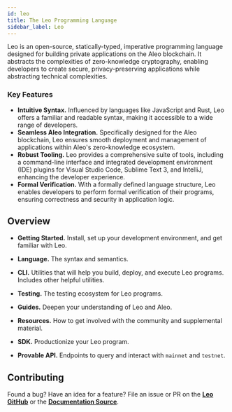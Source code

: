 ```yaml
---
id: leo
title: The Leo Programming Language
sidebar_label: Leo
---
```

[general tags]: # (overview, leo)

Leo is an open-source, statically-typed, imperative programming language designed for building private applications on the Aleo blockchain. 
It abstracts the complexities of zero-knowledge cryptography, enabling developers to create secure, privacy-preserving applications while abstracting technical complexities.

### Key Features 
- **Intuitive Syntax.** Influenced by languages like JavaScript and Rust, Leo offers a familiar and readable syntax, making it accessible to a wide range of developers.
- **Seamless Aleo Integration.** Specifically designed for the Aleo blockchain, Leo ensures smooth deployment and management of applications within Aleo's zero-knowledge ecosystem.
- **Robust Tooling.** Leo provides a comprehensive suite of tools, including a command-line interface and integrated development environment (IDE) plugins for Visual Studio Code, Sublime Text 3, and IntelliJ, enhancing the developer experience.
- **Formal Verification.** With a formally defined language structure, Leo enables developers to perform formal verification of their programs, ensuring correctness and security in application logic.


## Overview

- **Getting Started.** Install, set up your development environment, and get familiar with Leo.

- **Language.** The syntax and semantics.

- **CLI.** Utilities that will help you build, deploy, and execute Leo programs. Includes other helpful utilities.

- **Testing.** The testing ecosystem for Leo programs.

- **Guides.** Deepen your understanding of Leo and Aleo.

- **Resources.** How to get involved with the community and supplemental material.

- **SDK.** Productionize your Leo program.

- **Provable API.** Endpoints to query and interact with `mainnet` and `testnet`.


## Contributing

Found a bug? Have an idea for a feature? File an issue or PR on the [**Leo GitHub**](https://github.com/ProvableHQ/leo/issues/new/choose) or the [**Documentation Source**](https://github.com/ProvableHQ/leo-docs-source).


